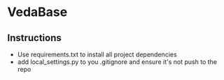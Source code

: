 # VedaBase

## Instructions
* Use requirements.txt to install all project dependencies
* add local_settings.py to you .gitignore and ensure it's not push to the repo

